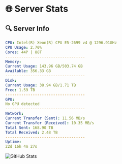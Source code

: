 # 🌐 Server Stats
## 🔍 Server Info
```yaml
CPU: Intel(R) Xeon(R) CPU E5-2699 v4 @ 1296.91GHz
CPU Usage: 2.70%
Cores: 44P | 88T
-----------------------------------
Memory:
Current Usage: 143.96 GB/503.74 GB
Available: 356.33 GB
-----------------------------------
Disk:
Current Usage: 38.94 GB/1.71 TB
Free: 1.59 TB
-----------------------------------
GPU:
No GPU detected
-----------------------------------
Network:
Current Transfer (Sent): 11.56 MB/s
Current Transfer (Received): 10.35 MB/s
Total Sent: 168.90 TB
Total Received: 2.48 TB
-----------------------------------
Uptime:
22d 16h 4m 27s
```
![GitHub Stats](https://img.shields.io/badge/Updated-2025-03-02_14:47:45-blue)